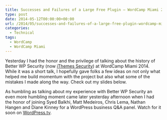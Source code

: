 ```yaml
---
title: Successes and Failures of a Large Free Plugin – WordCamp Miami 2014
type: post
date: 2014-05-12T00:00:00+00:00
url: /2014/05/successes-and-failures-of-a-large-free-plugin-wordcamp-miami-2014/
categories:
  - Technical
tags:
  - WordCamp
  - WordCamp Miami
---
```


Yesterday I had the honor and the privilege of talking about the history of Better WP Security (now [iThemes Security](http://wordpress.org/plugins/better-wp-security/)) at WordCamp Miami 2014. While it was a short talk, I hopefully gave folks a few ideas on not only what helped me build momentum with the project but also what some of the mistakes I made along the way. Check out my slides below.

As humbling as talking about my experience with Better WP Security an even more humbling moment came later yesterday afternoon when I had the honor of joining Syed Balkhi, Matt Medeiros, Chris Lema, Nathan Hangen and Diane Kinney for a WordPress business Q&A panel. Watch for it soon on [WordPress.tv](http://wordpress.tv).